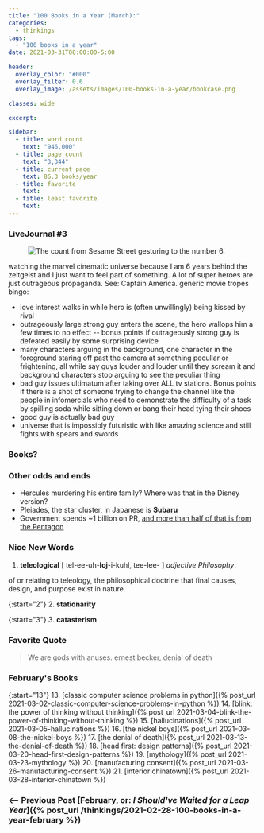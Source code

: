 ```yaml
---
title: "100 Books in a Year (March):"
categories:
  - thinkings
tags:
  - "100 books in a year"
date: 2021-03-31T00:00:00-5:00

header:
  overlay_color: "#000"
  overlay_filter: 0.6
  overlay_image: /assets/images/100-books-in-a-year/bookcase.png

classes: wide

excerpt:

sidebar:
  - title: word count
    text: "946,000"
  - title: page count
    text: "3,344"
  - title: current pace
    text: 86.3 books/year
  - title: favorite
    text:
  - title: least favorite
    text:
---
```


### LiveJournal #3
<figure style="width: 450px; border-radius=: 10px;" class="align-right">
  <img src="{{ site.url }}{{ site.baseurl }}/assets/images/100-books-in-a-year/count-6.jpg" alt="The count from Sesame Street gesturing to the number 6.">
  <figcaption></figcaption>
</figure>

watching the marvel cinematic universe because I am 6 years behind the zeitgeist and I just want to feel part of something. A lot of super heroes are just outrageous propaganda. See: Captain America.
generic movie tropes bingo:
- love interest walks in while hero is (often unwillingly) being kissed by rival
- outrageously large strong guy enters the scene, the hero wallops him a few times to no effect -- bonus points if outrageously strong guy is defeated easily by some surprising device
- many characters arguing in the background, one character in the foreground staring off past the camera at something peculiar or frightening, all while say guys louder and louder until they scream it and background characters stop arguing to see the peculiar thing
- bad guy issues ultimatum after taking over ALL tv stations. Bonus points if there is a shot of someone trying to change the channel like the people in infomercials who need to demonstrate the difficulty of a task by spilling soda while sitting down or bang their head tying their shoes
- good guy is actually bad guy
- universe that is impossibly futuristic with like amazing science and still fights with spears and swords


### Books?


### Other odds and ends
- Hercules murdering his entire family? Where was that in the Disney version?
- Pleiades, the star cluster, in Japanese is **Subaru**
- Government spends ~1 billion on PR, [and more than half of that is from the Pentagon](https://reason.com/2016/10/10/the-pentagon-accounts-for-more-than-half/)


### Nice New Words
1. **teleological** [ tel-ee-uh-**loj**-i-kuhl, tee-lee- ] *adjective Philosophy*.

of or relating to teleology, the philosophical doctrine that final causes, design, and purpose exist in nature.

{:start="2"}
2. **stationarity**

{:start="3"}
3. **catasterism**

### Favorite Quote
> We are gods with anuses.
ernest becker, denial of death

### February's Books

{:start="13"}
13. [classic computer science problems in python]({% post_url 2021-03-02-classic-computer-science-problems-in-python %})
14. [blink: the power of thinking without thinking]({% post_url 2021-03-04-blink-the-power-of-thinking-without-thinking %})
15. [hallucinations]({% post_url 2021-03-05-hallucinations %})
16. [the nickel boys]({% post_url 2021-03-08-the-nickel-boys %})
17. [the denial of death]({% post_url 2021-03-13-the-denial-of-death %})
18. [head first: design patterns]({% post_url 2021-03-20-head-first-design-patterns %})
19. [mythology]({% post_url 2021-03-23-mythology %})
20. [manufacturing consent]({% post_url 2021-03-26-manufacturing-consent %})
21. [interior chinatown]({% post_url 2021-03-28-interior-chinatown %})

### <-- Previous Post [**February, or: _I Should've Waited for a Leap Year_**]({% post_url /thinkings/2021-02-28-100-books-in-a-year-february %})
